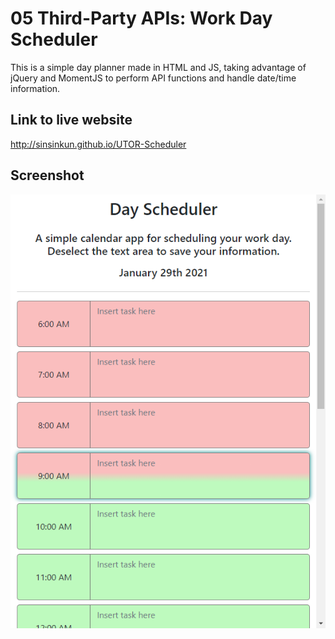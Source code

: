 # 05 Third-Party APIs: Work Day Scheduler

This is a simple day planner made in HTML and JS, taking advantage
of jQuery and MomentJS to perform API functions and handle date/time
information. 

## Link to live website
http://sinsinkun.github.io/UTOR-Scheduler

## Screenshot
![Screenshot](./screenshot.png)
